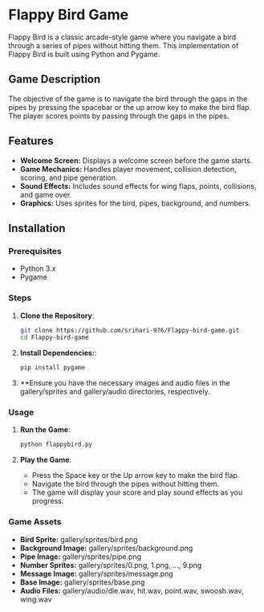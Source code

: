 # Flappy Bird Game

Flappy Bird is a classic arcade-style game where you navigate a bird through a series of pipes without hitting them. This implementation of Flappy Bird is built using Python and Pygame.

## Game Description

The objective of the game is to navigate the bird through the gaps in the pipes by pressing the spacebar or the up arrow key to make the bird flap. The player scores points by passing through the gaps in the pipes.

## Features

- **Welcome Screen:** Displays a welcome screen before the game starts.
- **Game Mechanics:** Handles player movement, collision detection, scoring, and pipe generation.
- **Sound Effects:** Includes sound effects for wing flaps, points, collisions, and game over.
- **Graphics:** Uses sprites for the bird, pipes, background, and numbers.

## Installation

### Prerequisites

- Python 3.x
- Pygame

### Steps

1. **Clone the Repository**:

   ```bash
   git clone https://github.com/srihari-976/Flappy-bird-game.git
   cd Flappy-bird-game

2. **Install Dependencies:**:

   ```bash
   pip install pygame

3. **Ensure you have the necessary images and audio files in the gallery/sprites and gallery/audio directories, respectively.


### Usage

1. **Run the Game**:

   ```bash
   python flappybird.py

2. **Play the Game**:
   
   - Press the Space key or the Up arrow key to make the bird flap.
   - Navigate the bird through the pipes without hitting them.
   - The game will display your score and play sound effects as you progress.

 ### Game Assets
- **Bird Sprite:** gallery/sprites/bird.png
- **Background Image:** gallery/sprites/background.png
- **Pipe Image:** gallery/sprites/pipe.png
- **Number Sprites:** gallery/sprites/0.png, 1.png, ..., 9.png
- **Message Image:** gallery/sprites/message.png
- **Base Image:** gallery/sprites/base.png
- **Audio Files:** gallery/audio/die.wav, hit.wav, point.wav, swoosh.wav, wing.wav     
